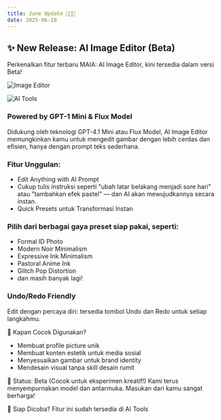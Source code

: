 ```yaml
---
title: June Update 👩🏻‍🎨
date: 2025-06-10
---
```


## ✨ New Release: AI Image Editor (Beta)

Perkenalkan fitur terbaru MAIA: AI Image Editor, kini tersedia dalam versi Beta!

![Image Editor](https://res.cloudinary.com/moyadev/image/upload/v1749530099/maia/releases/image-editor1_l2rle1.webp)

![AI Tools](https://res.cloudinary.com/moyadev/image/upload/v1749530099/maia/releases/image-editor2_pjcqfj.webp)

### Powered by GPT-1 Mini & Flux Model

Didukung oleh teknologi GPT-4.1 Mini atau Flux Model, AI Image Editor memungkinkan kamu untuk mengedit gambar dengan lebih cerdas dan efisien, hanya dengan prompt teks sederhana.

### Fitur Unggulan:

- Edit Anything with AI Prompt
- Cukup tulis instruksi seperti "ubah latar belakang menjadi sore hari" atau "tambahkan efek pastel" — dan AI akan mewujudkannya secara instan.
- Quick Presets untuk Transformasi Instan

### Pilih dari berbagai gaya preset siap pakai, seperti:

- Formal ID Photo
- Modern Noir Minimalism
- Expressive Ink Minimalism
- Pastoral Anime Ink
- Glitch Pop Distortion
- dan masih banyak lagi!

### Undo/Redo Friendly
Edit dengan percaya diri: tersedia tombol Undo dan Redo untuk setiap langkahmu.

📌 Kapan Cocok Digunakan?
- Membuat profile picture unik
- Membuat konten estetik untuk media sosial
- Menyesuaikan gambar untuk brand identity
- Mendesain visual tanpa skill desain rumit

🧪 Status: Beta (Cocok untuk eksperimen kreatif!)
Kami terus menyempurnakan model dan antarmuka. Masukan dari kamu sangat berharga!

🚀 Siap Dicoba?
Fitur ini sudah tersedia di AI Tools